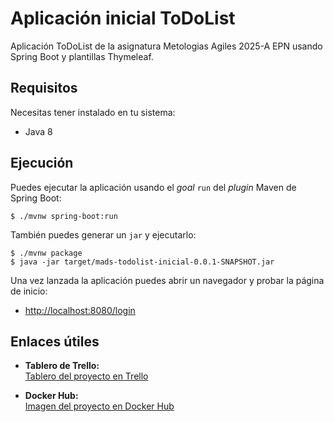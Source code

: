 # Aplicación inicial ToDoList

Aplicación ToDoList de la asignatura  Metologias Agiles 2025-A EPN usando Spring Boot y plantillas Thymeleaf.

## Requisitos

Necesitas tener instalado en tu sistema:

- Java 8

## Ejecución

Puedes ejecutar la aplicación usando el _goal_ `run` del _plugin_ Maven 
de Spring Boot:

```
$ ./mvnw spring-boot:run 
```   

También puedes generar un `jar` y ejecutarlo:

```
$ ./mvnw package
$ java -jar target/mads-todolist-inicial-0.0.1-SNAPSHOT.jar 
```

Una vez lanzada la aplicación puedes abrir un navegador y probar la página de inicio:

- [http://localhost:8080/login](http://localhost:8080/login)
## Enlaces útiles

- **Tablero de Trello:**  
    [Tablero del proyecto en Trello](https://trello.com/invite/b/6837d58ba9970fabe110537a/ATTIcdcc28c9b7a033f8d54ef1239426ebc58EDEAF90/todolist-epn)

- **Docker Hub:**  
    [Imagen del proyecto en Docker Hub](https://hub.docker.com/r/aidmora/mads-todolist)


